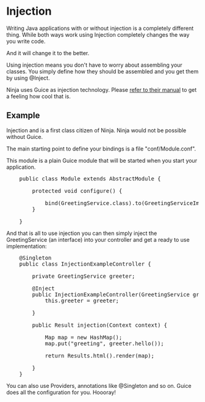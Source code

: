Injection
=========

Writing Java applications with or without injection is a completely different thing.
While both ways work using Injection completely changes the way you write code.

And it will change it to the better.

Using injection means you don't have to worry about assembling your classes. You
simply define how they should be assembled and you get them by using @Inject.

Ninja uses Guice as injection technology. Please
[refer to their manual](http://code.google.com/p/google-guice/) to get a feeling how cool that is.


Example
-------

Injection and is a first class citizen of Ninja. Ninja would not be possible without Guice.

The main starting point to define your bindings is a file "conf/Module.conf".

This module is a plain Guice module that will be started when you start your application.

<pre class="prettyprint">
    public class Module extends AbstractModule {

        protected void configure() {

            bind(GreetingService.class).to(GreetingServiceImpl.class);
        }

    }
</pre>


And that is all to use injection you can then simply inject the GreetingService (an interface)
into your controller and get a ready to use implementation:

<pre class="prettyprint">
    @Singleton
    public class InjectionExampleController {

        private GreetingService greeter;

        @Inject
        public InjectionExampleController(GreetingService greeter) {
            this.greeter = greeter;

        }

        public Result injection(Context context) {

            Map<String, String> map = new HashMap<String, String>();
            map.put("greeting", greeter.hello());

            return Results.html().render(map);

        }
    }
</pre>

You can also use Providers, annotations like @Singleton and so on. Guice does
all the configuration for you. Hoooray!



